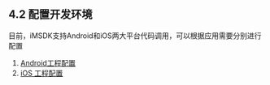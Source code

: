 ## 4.2 配置开发环境

目前，iMSDK支持Android和iOS两大平台代码调用，可以根据应用需要分别进行配置

1. [Android工程配置](SetupEnv/android.md)
2. [iOS 工程配置](SetupEnv/ios.md)

